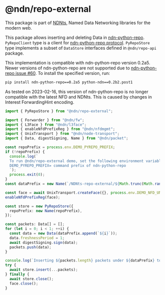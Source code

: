 # @ndn/repo-external

This package is part of [NDNts](https://yoursunny.com/p/NDNts/), Named Data Networking libraries for the modern web.

This package allows inserting and deleting Data in [ndn-python-repo](https://github.com/UCLA-IRL/ndn-python-repo).
`PyRepoClient` type is a client for [ndn-python-repo protocol](https://github.com/UCLA-IRL/ndn-python-repo/tree/v0.2a5/docs/src/specification).
`PyRepoStore` type implements a subset of `DataStore` interfaces defined in `@ndn/repo-api` package.

This implementation is compatible with ndn-python-repo version 0.2a5.
Newer versions of ndn-python-repo are not supported due to [ndn-python-repo issue #60](https://github.com/UCLA-IRL/ndn-python-repo/issues/60).
To install the specified version, run:

```bash
pip install ndn-python-repo==0.2a5 python-ndn==0.2b2.post1
```

As tested on 2023-02-16, this version of ndn-python-repo is no longer compatible with the latest NFD and NDNts.
This is caused by changes in Interest ForwardingHint encoding.

```ts
import { PyRepoStore } from "@ndn/repo-external";

import { Forwarder } from "@ndn/fw";
import { L3Face } from "@ndn/l3face";
import { enableNfdPrefixReg } from "@ndn/nfdmgmt";
import { UnixTransport } from "@ndn/node-transport";
import { Data, digestSigning, Name } from "@ndn/packet";

const repoPrefix = process.env.DEMO_PYREPO_PREFIX;
if (!repoPrefix) {
  console.log(`
  To run @ndn/repo-external demo, set the following environment variables:
  DEMO_PYREPO_PREFIX= command prefix of ndn-python-repo
  `);
  process.exit(0);
}
const dataPrefix = new Name(`/NDNts-repo-external/${Math.trunc(Math.random() * 1e8)}`);

const face = await UnixTransport.createFace({}, process.env.DEMO_NFD_UNIX ?? "/run/nfd.sock");
enableNfdPrefixReg(face);

const store = new PyRepoStore({
  repoPrefix: new Name(repoPrefix),
});

const packets: Data[] = [];
for (let i = 0; i < 1; ++i) {
  const data = new Data(dataPrefix.append(`${i}`));
  data.freshnessPeriod = 1;
  await digestSigning.sign(data);
  packets.push(data);
}

console.log(`Inserting ${packets.length} packets under ${dataPrefix} to ${repoPrefix}`);
try {
  await store.insert(...packets);
} finally {
  await store.close();
  face.close();
}
```
